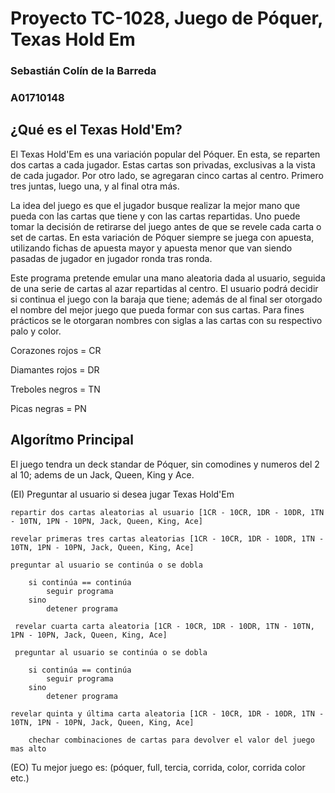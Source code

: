 
# Proyecto TC-1028, Juego de Póquer, Texas Hold Em

### Sebastián Colín de la Barreda
### A01710148

## ¿Qué es el Texas Hold'Em?

El Texas Hold'Em es una variación popular del Póquer. En esta, se reparten dos cartas a cada jugador.
Estas cartas son privadas, exclusivas a la vista de cada jugador. Por otro lado, se agregaran cinco
cartas al centro. Primero tres juntas, luego una, y al final otra más. 

La idea del juego es que el jugador busque realizar la mejor mano que pueda con las cartas que tiene
y con las cartas repartidas. Uno puede tomar la decisión de retirarse del juego antes de que se revele
cada carta o set de cartas. En esta variación de Póquer siempre se juega con apuesta, utilizando fichas
de apuesta mayor y apuesta menor que van siendo pasadas de jugador en jugador ronda tras ronda.

Este programa pretende emular una mano aleatoria dada al usuario, seguida de una serie de cartas al azar
repartidas al centro. El usuario podrá decidir si continua el juego con la baraja que tiene; además de 
al final ser otorgado el nombre del mejor juego que pueda formar con sus cartas. Para fines prácticos 
se le otorgaran nombres con siglas a las cartas con su respectivo palo y color. 

Corazones rojos = CR

Diamantes rojos = DR

Treboles negros = TN

Picas negras = PN 

## Algorítmo Principal

El juego tendra un deck standar de Póquer, sin comodines y numeros del 2 al 10; adems de un Jack, Queen, King y Ace. 

(EI) Preguntar al usuario si desea jugar Texas Hold'Em

    repartir dos cartas aleatorias al usuario [1CR - 10CR, 1DR - 10DR, 1TN - 10TN, 1PN - 10PN, Jack, Queen, King, Ace]

    revelar primeras tres cartas aleatorias [1CR - 10CR, 1DR - 10DR, 1TN - 10TN, 1PN - 10PN, Jack, Queen, King, Ace]

    preguntar al usuario se continúa o se dobla 
    
        si continúa == continúa 
            seguir programa 
        sino
            detener programa 

     revelar cuarta carta aleatoria [1CR - 10CR, 1DR - 10DR, 1TN - 10TN, 1PN - 10PN, Jack, Queen, King, Ace]

     preguntar al usuario se continúa o se dobla 
    
        si continúa == continúa 
            seguir programa 
        sino
            detener programa 

    revelar quinta y última carta aleatoria [1CR - 10CR, 1DR - 10DR, 1TN - 10TN, 1PN - 10PN, Jack, Queen, King, Ace]

        chechar combinaciones de cartas para devolver el valor del juego mas alto

(EO) Tu mejor juego es: (póquer, full, tercia, corrida, color, corrida color etc.)

    

    
    







